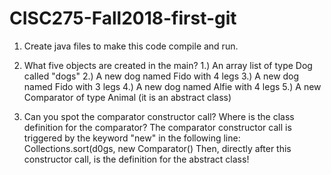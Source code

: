 # CISC275-Fall2018-first-git
1. Create java files to make this code compile and run.

2. What five objects are created in the main?
	1.) An array list of type Dog called "dogs"
	2.) A new dog named Fido with 4 legs
	3.) A new dog named Fido with 3 legs
	4.) A new dog named Alfie with 4 legs
	5.) A new Comparator of type Animal (it is an abstract class)
3. Can you spot the comparator constructor call? Where is the class definition for the comparator?
The comparator constructor call is triggered by the keyword "new" in the following line:
Collections.sort(d0gs, new Comparator<Animal>()
Then, directly after this constructor call, is the definition for the abstract class!

